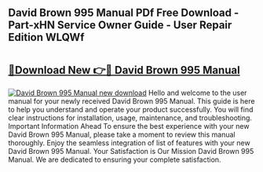 ## David Brown 995 Manual PDf Free Download - Part-xHN Service Owner Guide - User Repair Edition WLQWf

# <h2><a href="http://bc81078.oget.top/?id=David+Brown+995+Manual">🔗Download New 👉🔴 David Brown 995 Manual</a></h2>

[![David Brown 995 Manual new download](https://i.imgur.com/5g1atiW.png)](http://bc81078.oget.top/?id=David+Brown+995+Manual)
Hello and welcome to the user manual for your newly received David Brown 995 Manual. This guide is here to help you understand and operate your product successfully. You will find clear instructions for installation, usage, maintenance, and troubleshooting. Important Information Ahead To ensure the best experience with your new David Brown 995 Manual, please take a moment to review this manual thoroughly. Enjoy the seamless integration of list of features with your new David Brown 995 Manual. Your Satisfaction is Our Mission David Brown 995 Manual. We are dedicated to ensuring your complete satisfaction.
